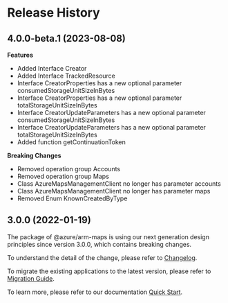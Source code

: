 # Release History
    
## 4.0.0-beta.1 (2023-08-08)
    
**Features**

  - Added Interface Creator
  - Added Interface TrackedResource
  - Interface CreatorProperties has a new optional parameter consumedStorageUnitSizeInBytes
  - Interface CreatorProperties has a new optional parameter totalStorageUnitSizeInBytes
  - Interface CreatorUpdateParameters has a new optional parameter consumedStorageUnitSizeInBytes
  - Interface CreatorUpdateParameters has a new optional parameter totalStorageUnitSizeInBytes
  - Added function getContinuationToken

**Breaking Changes**

  - Removed operation group Accounts
  - Removed operation group Maps
  - Class AzureMapsManagementClient no longer has parameter accounts
  - Class AzureMapsManagementClient no longer has parameter maps
  - Removed Enum KnownCreatedByType
    
    
## 3.0.0 (2022-01-19)

The package of @azure/arm-maps is using our next generation design principles since version 3.0.0, which contains breaking changes.

To understand the detail of the change, please refer to [Changelog](https://aka.ms/js-track2-changelog).

To migrate the existing applications to the latest version, please refer to [Migration Guide](https://aka.ms/js-track2-migration-guide).

To learn more, please refer to our documentation [Quick Start](https://aka.ms/js-track2-quickstart).
